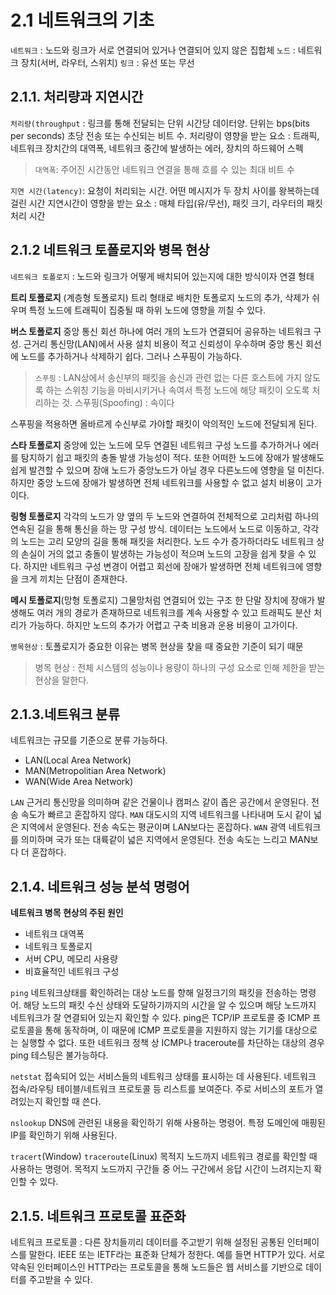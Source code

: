 # 2.1 네트워크의 기초
`네트워크` : 노드와 링크가 서로 연결되어 있거나 연결되어 있지 않은 집합체
`노드` : 네트워크 장치(서버, 라우터, 스위치)
`링크` : 유선 또는 무선

## 2.1.1. 처리량과 지연시간
`처리량(throughput` : 링크를 통해 전달되는 단위 시간당 데이터양.
단위는 bps(bits per seconds) 초당 전송 또는 수신되는 비트 수.
처리량이 영향을 받는 요소 : 트래픽, 네트워크 장치간의 대역폭, 네트워크 중간에 발생하는 에러, 장치의 하드웨어 스펙

> `대역폭`: 주어진 시간동안 네트워크 연결을 통해 흐를 수 있는 최대 비트 수

`지연 시간(latency)`: 요청이 처리되는 시간. 어떤 메시지가 두 장치 사이를 왕복하는데 걸린 시간
지연시간이 영향을 받는 요소 : 매체 타입(유/무선), 패킷 크기, 라우터의 패킷 처리 시간

## 2.1.2 네트워크 토폴로지와 병목 현상
`네트워크 토폴로지` : 노드와 링크가 어떻게 배치되어 있는지에 대한 방식이자 연결 형태

**트리 토폴로지** (계층형 토폴로지)
트리 형태로 배치한 토폴로지
노드의 추가, 삭제가 쉬우며 특정 노드에 트래픽이 집중될 때 하위 노드에 영향을 끼칠 수 있다.

**버스 토폴로지**
중앙 통신 회선 하나에 여러 개의 노드가 연결되어 공유하는 네트워크 구성. 근거리 통신망(LAN)에서 사용
설치 비용이 적고 신뢰성이 우수하며 중앙 통신 회선에 노드를 추가하거나 삭제하기 쉽다. 그러나 스푸핑이 가능하다.

>`스푸핑` : LAN상에서 송신부의 패킷을 송신과 관련 없는 다른 호스트에 가지 않도록 하는 스위칭 기능을 마비시키거나 속여서 특정 노드에 해당 패킷이 오도록 처리하는 것.
>스푸핑(Spoofing) : 속이다

스푸핑을 적용하면 올바르게 수신부로 가야할 패킷이 악의적인 노드에 전달되게 된다.

**스타 토폴로지**
중앙에 있는 노드에 모두 연결된 네트워크 구성
노드를 추가하거나 에러를 탐지하기 쉽고 패킷의 충돌 발생 가능성이 적다. 또한 어떠한 노드에 장애가 발생해도 쉽게 발견할 수 있으며 장애 노드가 중앙노드가 아닐 경우 다른노드에 영향을 덜 미친다. 하지만 중앙 노드에 장애가 발생하면 전체 네트워크를 사용할 수 없고 설치 비용이 고가이다.

**링형 토폴로지**
각각의 노드가 양 옆의 두 노드와 연결하여 전체적으로 고리처럼 하나의 연속된 길을 통해 통신을 하는 망 구성 방식.
데이터는 노드에서 노드로 이동하고, 각각의 노드는 고리 모양의 길을 통해 패킷을 처리한다.
노드 수가 증가하더라도 네트워크 상의 손실이 거의 없고 충돌이 발생하는 가능성이 적으며 노드의 고장을 쉽게 찾을 수 있다. 하지만 네트워크 구성 변경이 어렵고 회선에 장애가 발생하면 전체 네트워크에 영향을 크게 끼치는 단점이 존재한다.

**메시 토폴로지**(망형 토폴로지)
그물망처럼 연결되어 있는 구조
한 단말 장치에 장애가 발생해도 여러 개의 경로가 존재하므로 네트워크를 계속 사용할 수 있고 트래픽도 분산 처리가 가능하다. 하지만 노드의 추가가 어렵고 구축 비용과 운용 비용이 고가이다.

`병목현상`
: 토폴로지가 중요한 이유는 병목 현상을 찾을 때 중요한 기준이 되기 때문
> 병목 현상
> : 전체 시스템의 성능이나 용량이 하나의 구성 요소로 인해 제한을 받는 현상을 말한다.

## 2.1.3.네트워크 분류
네트워크는 규모를 기준으로 분류 가능하다.
- LAN(Local Area Network)
- MAN(Metropolitian Area Network)
- WAN(Wide Area Network)

`LAN`
근거리 통신망을 의미하며 같은 건물이나 캠퍼스 같이 좁은 공간에서 운영된다.
전송 속도가 빠르고 혼잡하지 않다.
`MAN`
대도시의 지역 네트워크를 나타내며 도시 같이 넓은 지역에서 운영된다.
전송 속도는 평균이며 LAN보다는 혼잡하다.
`WAN`
광역 네트워크를 의미하며 국가 또는 대륙같이 넓은 지역에서 운영된다.
전송 속도는 느리고 MAN보다 더 혼잡하다.


## 2.1.4. 네트워크 성능 분석 명령어
**네트워크 병목 현상의 주된 원인**
- 네트워크 대역폭
- 네트워크 토폴로지
- 서버 CPU, 메모리 사용량
- 비효율적인 네트워크 구성

`ping`
네트워크상태를 확인하려는 대상 노드를 향해 일정크기의 패킷을 전송하는 명령어.
해당 노드의 패킷 수신 상태와 도달하기까지의 시간을 알 수 있으며 해당 노드까지 네트워크가 잘 연결되어 있는지 확인할 수 있다. ping은 TCP/IP 프로토콜 중 ICMP 프로토콜을 통해 동작하며, 이 때문에 ICMP 프로토콜을 지원하지 않는 기기를 대상으로는 실행할 수 없다. 또한 네트워크 정책 상 ICMP나 traceroute를 차단하는 대상의 경우 ping 테스팅은 불가능하다.

`netstat`
접속되어 있는 서비스들의 네트워크 상태를 표시하는 데 사용된다. 네트워크 접속/라우팅 테이블/네트워크 프로토콜 등 리스트를 보여준다. 주로 서비스의 포트가 열려있는지 확인할 때 쓴다.

`nslookup`
DNS에 관련된 내용을 확인하기 위해 사용하는 명령어. 특정 도메인에 매핑된 IP를 확인하기 위해 사용된다.

`tracert`(Window)
`traceroute`(Linux)
목적지 노드까지 네트워크 경로를 확인할 때 사용하는 명령어.
목적지 노드까지 구간들 중 어느 구간에서 응답 시간이 느려지는지 확인할 수 있다.

## 2.1.5. 네트워크 프로토콜 표준화
네트워크 프로토콜
: 다른 장치들끼리 데이터를 주고받기 위해 설정된 공통된 인터페이스를 말한다.
IEEE 또는 IETF라는 표준화 단체가 정한다.
예를 들면 HTTP가 있다. 서로 약속된 인터페이스인 HTTP라는 프로토콜을 통해 노드들은 웹 서비스를 기반으로 데이터를 주고받을 수 있다.